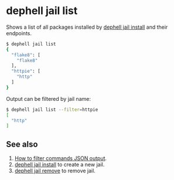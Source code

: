 # dephell jail list

Shows a list of all packages installed by [dephell jail install](cmd-jail-install) and their endpoints.

```bash
$ dephell jail list
{
  "flake8": [
    "flake8"
  ],
  "httpie": [
    "http"
  ]
}
```

Output can be filtered by jail name:

```bash
$ dephell jail list --filter=httpie
[
  "http"
]
```

## See also

1. [How to filter commands JSON output](filters).
1. [dephell jail install](cmd-jail-install) to create a new jail.
1. [dephell jail remove](cmd-jail-remove) to remove jail.
